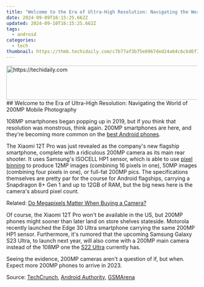 ```yaml
---
title: "Welcome to the Era of Ultra-High Resolution: Navigating the World of 200MP Mobile Photography"
date: 2024-09-09T16:15:25.662Z
updated: 2024-09-10T16:15:25.662Z
tags:
  - android
categories:
  - tech
thumbnail: https://thmb.techidaily.com/c7b77af3b75e8967ded24a64c6c6d6f37fdcca8a8fd8cb255e01f8ccef4f7fd6.jpg
---
```


<!-- affiliate ads begin -->
<a href="https://united.elfm.net/c/5597632/2139563/4704" target="_top" id="2139563">
  <img src="//a.impactradius-go.com/display-ad/4704-2139563" border="0" alt="https://techidaily.com" width="728" height="90"/>
</a>
<img height="0" width="0" src="https://united.elfm.net/i/5597632/2139563/4704" style="position:absolute;visibility:hidden;" border="0" />
<!-- affiliate ads end -->
## Welcome to the Era of Ultra-High Resolution: Navigating the World of 200MP Mobile Photography

108MP smartphones began popping up in 2019, but if you think that resolution was monstrous, think again. 200MP smartphones are here, and they're becoming more common on the [best Android phones](https://twitter-videos.techidaily.com/hot-takes-highlight-twitters-trending-topics-for-2024/).

 The Xiaomi 12T Pro was just revealed as the company's new flagship smartphone, complete with a ridiculous 200MP camera as its main rear shooter. It uses Samsung's ISOCELL HP1 sensor, which is able to use [pixel binning](https://android-pokemon-go.techidaily.com/how-to-use-pokemon-emerald-master-ball-cheat-on-huawei-nova-y71-drfone-by-drfone-virtual-android/) to produce 12MP images (combining 16 pixels in one), 50MP images (combining four pixels in one), or full-fat 200MP pics. The specifications themselves are pretty par for the course for Android flagships, carrying a Snapdragon 8+ Gen 1 and up to 12GB of RAM, but the big news here is the camera's absurd pixel count.

Related: [Do Megapixels Matter When Buying a Camera?](https://android-pokemon-go.techidaily.com/how-to-use-pokemon-emerald-master-ball-cheat-on-huawei-nova-y71-drfone-by-drfone-virtual-android/) 

 Of course, the Xiaomi 12T Pro won't be available in the US, but 200MP phones might sooner than later land on store shelves stateside. Motorola recently launched the Edge 30 Ultra smartphone carrying the same 200MP HP1 sensor. Furthermore, it's rumored that the upcoming Samsung Galaxy S23 Ultra, to launch next year, will also come with a 200MP main camera instead of the 108MP one the [S22 Ultra](https://some-skills.techidaily.com/total-gaze-coverage-camera-analysis-for-2024/) currently has.

 Seeing the evidence, 200MP cameras aren't a question of if, but when. Expect more 200MP phones to arrive in 2023.

 Source: [TechCrunch](https://techcrunch.com/2022/10/04/xiaomis-latest-flagship-has-a-200-megapixel-sensor-so-dont-think-spec-race-is-over/), [Android Authority](https://www.androidauthority.com/motorola-edge-30-ultra-camera-review-3208667/), [GSMArena](https://www.gsmarena.com/more%5Fdetails%5Fabout%5Fgalaxy%5Fs23%5Fultra%5F200%5Fmp%5Fcamera%5Femerge-news-55744.php)

<ins class="adsbygoogle"
     style="display:block"
     data-ad-format="autorelaxed"
     data-ad-client="ca-pub-7571918770474297"
     data-ad-slot="1223367746"></ins>



<ins class="adsbygoogle"
     style="display:block"
     data-ad-client="ca-pub-7571918770474297"
     data-ad-slot="8358498916"
     data-ad-format="auto"
     data-full-width-responsive="true"></ins>


